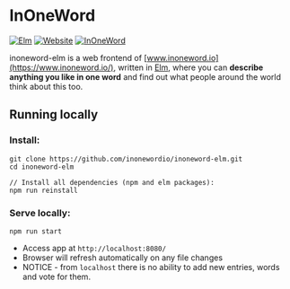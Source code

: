 # InOneWord

[![Elm](https://img.shields.io/badge/elm-v0.18.0-blue.svg)](http://elm-lang.org/)
[![Website](https://img.shields.io/website/https/www.inoneword.io.svg?label=inoneword.io)](https://www.inoneword.io/)
[![InOneWord](https://www.inoneword.io/badge/e22.svg)](https://www.inoneword.io/e/inoneword/e22/)

inoneword-elm  is a web frontend of [www.inoneword.io](https://www.inoneword.io/), written in [Elm](http://elm-lang.org/), where you can **describe anything you like in one word** and find out what people around the world think about this too.

## Running locally

### Install:
```
git clone https://github.com/inonewordio/inoneword-elm.git
cd inoneword-elm

// Install all dependencies (npm and elm packages):
npm run reinstall
```

### Serve locally:
```
npm run start
```
- Access app at `http://localhost:8080/`
- Browser will refresh automatically on any file changes
- NOTICE - from `localhost` there is no ability to add new entries, words and vote for them.
